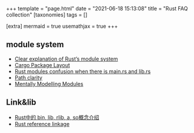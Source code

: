 +++
template = "page.html"
date = "2021-06-18 15:13:08"
title = "Rust FAQ collection"
[taxonomies]
tags = []

[extra]
mermaid = true
usemathjax = true
+++
<!--
mermaid example:
<div class="mermaid">
    mermaid program
</div>
-->

## module system
- [Clear explanation of Rust’s module system](http://www.sheshbabu.com/posts/rust-module-system/)
- [Cargo Package Layout](https://doc.rust-lang.org/cargo/guide/project-layout.html)
- [Rust modules confusion when there is main.rs and lib.rs](https://stackoverflow.com/questions/57756927/rust-modules-confusion-when-there-is-main-rs-and-lib-rs)
- [Path clarity](https://doc.rust-lang.org/edition-guide/rust-2018/module-system/path-clarity.html)
- [Mentally Modelling Modules](https://manishearth.github.io/blog/2017/05/14/mentally-modelling-modules/)

## Link&lib
- [Rust中的 bin, lib, rlib, a, so概念介绍](https://cloud.tencent.com/developer/article/1583081)
- [Rust reference linkage](https://doc.rust-lang.org/reference/linkage.html)
